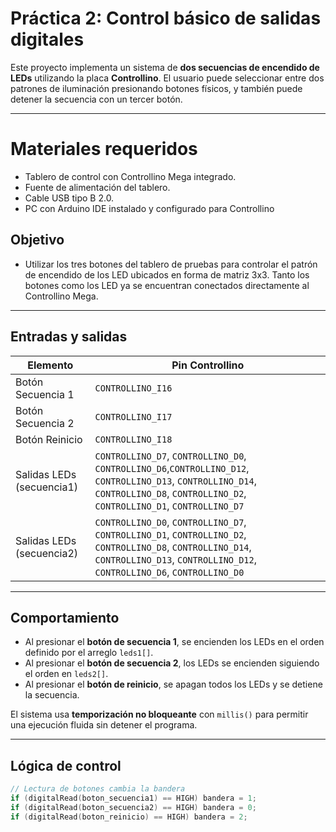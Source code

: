 #  Práctica 2: Control básico de salidas digitales 
Este proyecto implementa un sistema de **dos secuencias de encendido de LEDs** utilizando la placa **Controllino**.
El usuario puede seleccionar entre dos patrones de iluminación presionando botones físicos, y también puede detener
la secuencia con un tercer botón.

---
# Materiales requeridos
 - Tablero de control con Controllino Mega integrado.
 - Fuente de alimentación del tablero.
 - Cable USB tipo B 2.0.
 - PC con Arduino IDE instalado y configurado para Controllino

## Objetivo

- Utilizar los tres botones del tablero de pruebas para controlar el patrón de  encendido de los LED ubicados en forma de matriz 3x3. Tanto los botones
 como los LED ya se encuentran conectados directamente al Controllino  Mega.
---

##  Entradas y salidas

| Elemento              | Pin Controllino |
|-----------------------|------------------|
| Botón Secuencia 1     | `CONTROLLINO_I16` |
| Botón Secuencia 2     | `CONTROLLINO_I17` |
| Botón Reinicio        | `CONTROLLINO_I18` |
| Salidas LEDs (secuencia1) | `CONTROLLINO_D7`, `CONTROLLINO_D0`, `CONTROLLINO_D6`,`CONTROLLINO_D12`, `CONTROLLINO_D13`, `CONTROLLINO_D14`, `CONTROLLINO_D8`, `CONTROLLINO_D2`, `CONTROLLINO_D1`, `CONTROLLINO_D7` |
| Salidas LEDs (secuencia2) | `CONTROLLINO_D0`, `CONTROLLINO_D7`, `CONTROLLINO_D1`,  `CONTROLLINO_D2`, `CONTROLLINO_D8`, `CONTROLLINO_D14`,  `CONTROLLINO_D13`, `CONTROLLINO_D12`, `CONTROLLINO_D6`, `CONTROLLINO_D0` |  

---

## Comportamiento

- Al presionar el **botón de secuencia 1**, se encienden los LEDs en el orden definido por el arreglo `leds1[]`.
- Al presionar el **botón de secuencia 2**, los LEDs se encienden siguiendo el orden en `leds2[]`.
- Al presionar el **botón de reinicio**, se apagan todos los LEDs y se detiene la secuencia.

El sistema usa **temporización no bloqueante** con `millis()` para permitir una ejecución fluida sin detener el programa.

---

## Lógica de control

```cpp
// Lectura de botones cambia la bandera
if (digitalRead(boton_secuencia1) == HIGH) bandera = 1;
if (digitalRead(boton_secuencia2) == HIGH) bandera = 0;
if (digitalRead(boton_reinicio) == HIGH) bandera = 2;

